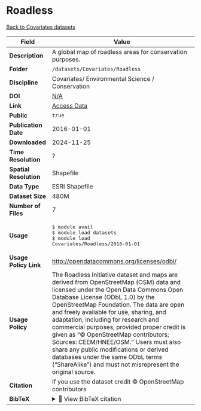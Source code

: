 # Roadless

[Back to Covariates datasets](../Covariates.md)

| Field | Value |
|--------|-------|
| **Description** | A global map of roadless areas for conservation purposes. |
| **Folder** | `/datasets/Covariates/Roadless` |
| **Discipline** | Covariates/ Environmental Science / Conservation |
| **DOI** | [N/A](https://doi.org/N/A) |
| **Link** | [Access Data](http://www.roadless.online/data/) |
| **Public** | `true` |
| **Publication Date** | 2016-01-01 |
| **Downloaded** | 2024-11-25 |
| **Time Resolution** | ? |
| **Spatial Resolution** | Shapefile |
| **Data Type** | ESRI Shapefile |
| **Dataset Size** | 480M |
| **Number of Files** | 7 |
| **Usage** | <pre>&#36; module avail<br>&#36; module load datasets<br>&#36; module load Covariates/Roadless/2016-01-01</pre> |
| **Usage Policy Link** | http://opendatacommons.org/licenses/odbl/ |
| **Usage Policy** | The Roadless Initiative dataset and maps are derived from OpenStreetMap (OSM) data and licensed under the Open Data Commons Open Database License (ODbL 1.0) by the OpenStreetMap Foundation. The data are open and freely available for use, sharing, and adaptation, including for research and commercial purposes, provided proper credit is given as “© OpenStreetMap contributors; Sources: CEEM/HNEE/OSM.” Users must also share any public modifications or derived databases under the same ODbL terms (“ShareAlike”) and must not misrepresent the original source. |
| **Citation** | If you use the dataset credit © OpenStreetMap contributors |
| **BibTeX** | <details><summary>📜 View BibTeX citation</summary><pre>@dataset{Roadless_2016,<br>  author       = {OpenStreetMap contributors},<br>  title        = {Roadless Areas for Conservation},<br>  year         = {2016},<br>  publisher    = {OpenStreetMap Foundation / CEEM / HNEE},<br>  address      = {Global},<br>  note         = {Derived from OpenStreetMap (OSM) data; licensed under the Open Data Commons Open Database License (ODbL 1.0). Users must credit “© OpenStreetMap contributors; Sources: CEEM/HNEE/OSM.”},<br>  url          = {http://opendatacommons.org/licenses/odbl/},<br>  howpublished = {\url{https://www.openstreetmap.org}},<br>  keywords     = {Roadless, Conservation, OpenStreetMap, Environmental Science, Covariates},<br>}</pre> |

